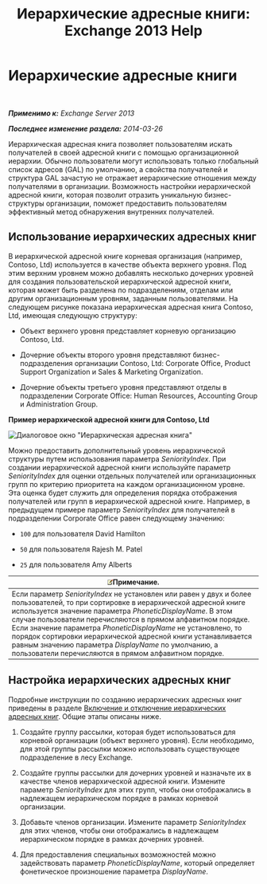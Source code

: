 ﻿---
title: 'Иерархические адресные книги: Exchange 2013 Help'
TOCTitle: Иерархические адресные книги
ms:assetid: a1d277a0-5437-40af-aade-e4730a0d1308
ms:mtpsurl: https://technet.microsoft.com/ru-ru/library/Ff629379(v=EXCHG.150)
ms:contentKeyID: 50488759
ms.date: 04/30/2018
mtps_version: v=EXCHG.150
ms.translationtype: HT
---

# Иерархические адресные книги

 

_**Применимо к:** Exchange Server 2013_

_**Последнее изменение раздела:** 2014-03-26_

Иерархическая адресная книга позволяет пользователям искать получателей в своей адресной книги с помощью организационной иерархии. Обычно пользователи могут использовать только глобальный список адресов (GAL) по умолчанию, а свойства получателей и структура GAL зачастую не отражает иерархические отношения между получателями в организации. Возможность настройки иерархической адресной книги, которая позволит отразить уникальную бизнес-структуры организации, поможет предоставить пользователям эффективный метод обнаружения внутренних получателей.

## Использование иерархических адресных книг

В иерархической адресной книге корневая организация (например, Contoso, Ltd) используется в качестве объекта верхнего уровня. Под этим верхним уровнем можно добавлять несколько дочерних уровней для создания пользовательской иерархической адресной книги, которая может быть разделена по подразделениям, отделам или другим организационным уровням, заданным пользователями. На следующем рисунке показана иерархическая адресная книга Contoso, Ltd, имеющая следующую структуру:

  - Объект верхнего уровня представляет корневую организацию Contoso, Ltd.

  - Дочерние объекты второго уровня представляют бизнес-подразделения организации Contoso, Ltd: Corporate Office, Product Support Organization и Sales & Marketing Organization.

  - Дочерние объекты третьего уровня представляют отделы в подразделении Corporate Office: Human Resources, Accounting Group и Administration Group.

**Пример иерархической адресной книги для Contoso, Ltd**

![Диалоговое окно "Иерархическая адресная книга"](images/Ff629379.d8cc782f-61cd-44c4-9c74-432ebea0c3db(EXCHG.150).gif "Диалоговое окно \"Иерархическая адресная книга\"")

Можно предоставить дополнительный уровень иерархической структуры путем использования параметра *SeniorityIndex*. При создании иерархической адресной книги используйте параметр *SeniorityIndex* для оценки отдельных получателей или организационных групп по критерию приоритета на каждом организационном уровне. Эта оценка будет служить для определения порядка отображения получателей или групп в иерархической адресной книге. Например, в предыдущем примере параметр *SeniorityIndex* для получателей в подразделении Corporate Office равен следующему значению:

  - `100` для пользователя David Hamilton

  - `50` для пользователя Rajesh M. Patel

  - `25` для пользователя Amy Alberts

<table>
<thead>
<tr class="header">
<th><img src="images/JJ126620.note(EXCHG.150).gif" title="Примечание" alt="Примечание" />Примечание.</th>
</tr>
</thead>
<tbody>
<tr class="odd">
<td>Если параметр <em>SeniorityIndex</em> не установлен или равен у двух и более пользователей, то при сортировке в иерархической адресной книге используется значение параметра <em>PhoneticDisplayName</em>. В этом случае пользователи перечисляются в прямом алфавитном порядке. Если значение параметра <em>PhoneticDisplayName</em> не установлено, то порядок сортировки иерархической адресной книги устанавливается равным значению параметра <em>DisplayName</em> по умолчанию, а пользователи перечисляются в прямом алфавитном порядке.</td>
</tr>
</tbody>
</table>


## Настройка иерархических адресных книг

Подробные инструкции по созданию иерархических адресных книг приведены в разделе [Включение и отключение иерархических адресных книг](enable-or-disable-hierarchical-address-books-exchange-2013-help.md). Общие этапы описаны ниже.

1.  Создайте группу рассылки, которая будет использоваться для корневой организации (объект верхнего уровня). Если необходимо, для этой группы рассылки можно использовать существующее подразделение в лесу Exchange.

2.  Создайте группы рассылки для дочерних уровней и назначьте их в качестве членов иерархической адресной книги. Измените параметр *SeniorityIndex* для этих групп, чтобы они отображались в надлежащем иерархическом порядке в рамках корневой организации.

3.  Добавьте членов организации. Измените параметр *SeniorityIndex* для этих членов, чтобы они отображались в надлежащем иерархическом порядке в рамках дочерних уровней.

4.  Для предоставления специальных возможностей можно задействовать параметр *PhoneticDisplayName*, который определяет фонетическое произношение параметра *DisplayName*.

